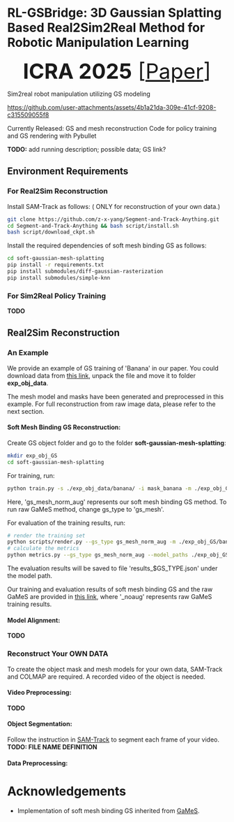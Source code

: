 # RL-GSBridge: 3D Gaussian Splatting Based Real2Sim2Real Method for Robotic Manipulation Learning


<font size=10> <p align="center"> **ICRA 2025** [[Paper](https://arxiv.org/abs/2409.20291)]</p></font>

Sim2real robot manipulation utilizing GS modeling

https://github.com/user-attachments/assets/4b1a21da-309e-41cf-9208-c315509055f8

Currently Released:
GS and mesh reconstruction
Code for policy training and GS rendering with Pybullet 

**TODO:** add running description; possible data; GS link?

## Environment Requirements
### For Real2Sim Reconstruction
Install SAM-Track as follows: ( ONLY for reconstruction of your own data.)
```bash
git clone https://github.com/z-x-yang/Segment-and-Track-Anything.git
cd Segment-and-Track-Anything && bash script/install.sh
bash script/download_ckpt.sh
```
Install the required dependencies of soft mesh binding GS as follows:
```bash
cd soft-gaussian-mesh-splatting
pip install -r requirements.txt
pip install submodules/diff-gaussian-rasterization
pip install submodules/simple-knn
```
### For Sim2Real Policy Training
**TODO**

## Real2Sim Reconstruction
### An Example
We provide an example of GS training of 'Banana' in our paper. You could download data from [this link]( https://pan.baidu.com/s/1I1kX0oxD16T3Dfacwg6dkQ?pwd=at25), unpack the file and move it to folder **exp_obj_data**.

The mesh model and masks have been generated and preprocessed in this example. For full reconstruction from raw image data, please refer to the next section.
#### Soft Mesh Binding GS Reconstruction:
Create GS object folder and go to the folder **soft-gaussian-mesh-splatting**:
```bash
mkdir exp_obj_GS
cd soft-gaussian-mesh-splatting
```
For training, run:
```bash
python train.py -s ./exp_obj_data/banana/ -i mask_banana -m ./exp_obj_GS/banana_mesh_0 --gs_type gs_mesh_norm_aug --num_splats 2 --sh_degree 0
```
Here, 'gs_mesh_norm_aug' represents our soft mesh binding GS method. To run raw GaMeS method, change gs_type to 'gs_mesh'.

For evaluation of the training results, run:
```bash
# render the training set
python scripts/render.py --gs_type gs_mesh_norm_aug -m ./exp_obj_GS/banana_mesh_0
# calculate the metrics
python metrics.py --gs_type gs_mesh_norm_aug --model_paths ./exp_obj_GS/banana_mesh_0 
```
The evaluation results will be saved to file 'results_$GS_TYPE.json' under the model path.

Our training and evaluation results of soft mesh binding GS and the raw GaMeS are provided in [this link](https://pan.baidu.com/s/1EKa9_wKSu1NGgtkYVbhWUg?pwd=im84), where '_noaug' represents raw GaMeS training results.

#### Model Alignment:
**TODO**

### Reconstruct Your OWN DATA
To create the object mask and mesh models for your own data, SAM-Track and COLMAP are required. A recorded video of the object is needed.
#### Video Preprocessing:
**TODO**
#### Object Segmentation:
Follow the instruction in [SAM-Track](https://github.com/z-x-yang/Segment-and-Track-Anything) to segment each frame of your video. 
**TODO: FILE NAME DEFINITION**
#### Data Preprocessing:


# Acknowledgements
* Implementation of soft mesh binding GS inherited from [GaMeS](https://github.com/waczjoan/gaussian-mesh-splatting).


